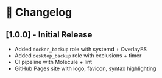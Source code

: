 # 🔄 Changelog

## [1.0.0] - Initial Release

- Added `docker_backup` role with systemd + OverlayFS
- Added `desktop_backup` role with exclusions + timer
- CI pipeline with Molecule + lint
- GitHub Pages site with logo, favicon, syntax highlighting
